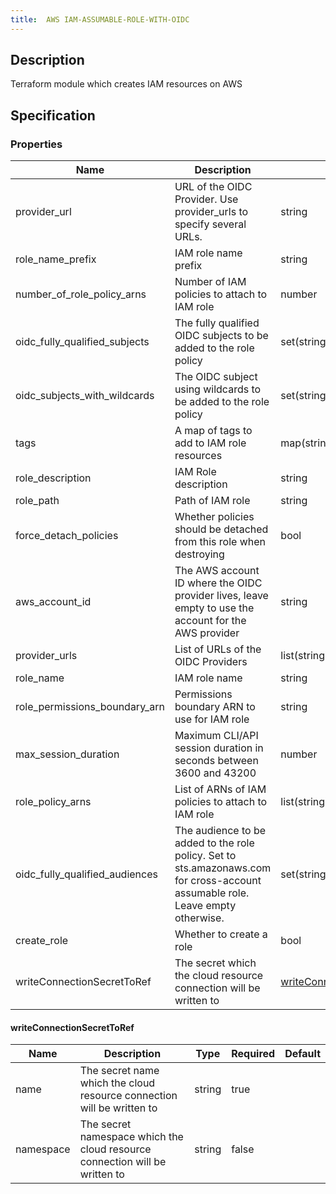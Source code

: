 ```yaml
---
title:  AWS IAM-ASSUMABLE-ROLE-WITH-OIDC
---
```


## Description

Terraform module which creates IAM resources on AWS

## Specification


### Properties

 Name | Description | Type | Required | Default 
 ------------ | ------------- | ------------- | ------------- | ------------- 
 provider_url | URL of the OIDC Provider. Use provider_urls to specify several URLs. | string | false |  
 role_name_prefix | IAM role name prefix | string | false |  
 number_of_role_policy_arns | Number of IAM policies to attach to IAM role | number | false |  
 oidc_fully_qualified_subjects | The fully qualified OIDC subjects to be added to the role policy | set(string) | false |  
 oidc_subjects_with_wildcards | The OIDC subject using wildcards to be added to the role policy | set(string) | false |  
 tags | A map of tags to add to IAM role resources | map(string) | false |  
 role_description | IAM Role description | string | false |  
 role_path | Path of IAM role | string | false |  
 force_detach_policies | Whether policies should be detached from this role when destroying | bool | false |  
 aws_account_id | The AWS account ID where the OIDC provider lives, leave empty to use the account for the AWS provider | string | false |  
 provider_urls | List of URLs of the OIDC Providers | list(string) | false |  
 role_name | IAM role name | string | false |  
 role_permissions_boundary_arn | Permissions boundary ARN to use for IAM role | string | false |  
 max_session_duration | Maximum CLI/API session duration in seconds between 3600 and 43200 | number | false |  
 role_policy_arns | List of ARNs of IAM policies to attach to IAM role | list(string) | false |  
 oidc_fully_qualified_audiences | The audience to be added to the role policy. Set to sts.amazonaws.com for cross-account assumable role. Leave empty otherwise. | set(string) | false |  
 create_role | Whether to create a role | bool | false |  
 writeConnectionSecretToRef | The secret which the cloud resource connection will be written to | [writeConnectionSecretToRef](#writeConnectionSecretToRef) | false |  


#### writeConnectionSecretToRef

 Name | Description | Type | Required | Default 
 ------------ | ------------- | ------------- | ------------- | ------------- 
 name | The secret name which the cloud resource connection will be written to | string | true |  
 namespace | The secret namespace which the cloud resource connection will be written to | string | false |  
